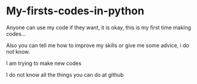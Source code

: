 # My-firsts-codes-in-python
Anyone can use my code if they want, it is okay, this is my first time making codes...

Also you can tell me how to improve my skills or give me some advice, i do not know.

I am trying to make new codes

I do not know all the things you can do at github
